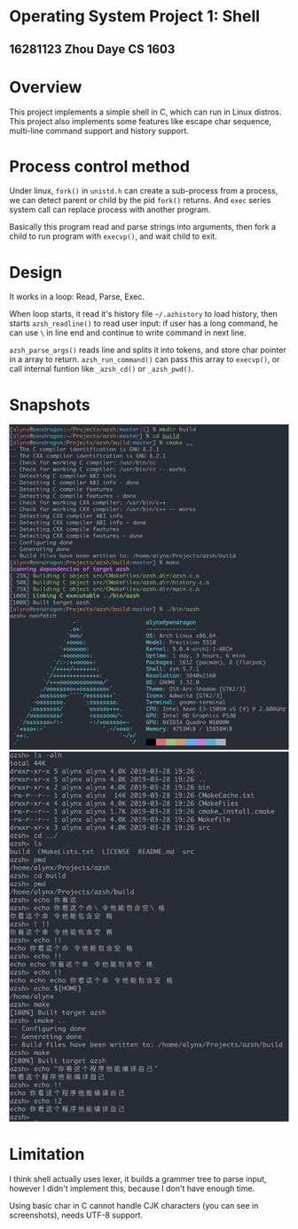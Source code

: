 Operating System Project 1: Shell
=================================

16281123 Zhou Daye CS 1603
--------------------------

# Overview

This project implements a simple shell in C, which can run in Linux distros. This project also implements some features like escape char sequence, multi-line command support and history support.

# Process control method

Under linux, `fork()` in `unistd.h` can create a sub-process from a process, we can detect parent or child by the pid `fork()` returns. And `exec` series system call can replace process with another program.

Basically this program read and parse strings into arguments, then fork a child to run program with `execvp()`, and wait child to exit.

# Design

It works in a loop: Read, Parse, Exec.

When loop starts, it read it's history file `~/.azhistory` to load history, then starts `azsh_readline()` to read user input: if user has a long command, he can use `\` in line end and continue to write command in next line.

`azsh_parse_args()` reads line and splits it into tokens, and store char pointer in a array to return. `azsh_run_command()` can pass this array to `execvp()`, or call internal funtion like `_azsh_cd()` or `_azsh_pwd()`.

# Snapshots

![](screenshot1.png)
![](screenshot2.png)

# Limitation

I think shell actually uses lexer, it builds a grammer tree to parse input, however I didn't implement this, because I don't have enough time.

Using basic char in C cannot handle CJK characters (you can see in screenshots), needs UTF-8 support.

